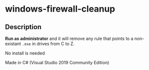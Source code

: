 # windows-firewall-cleanup

## Description

**Run as administrator** and it will remove any rule that points to a non-existant `.exe` in drives from C to Z.

No install is needed

Made in C# (Visual Studio 2019 Community Edition)
